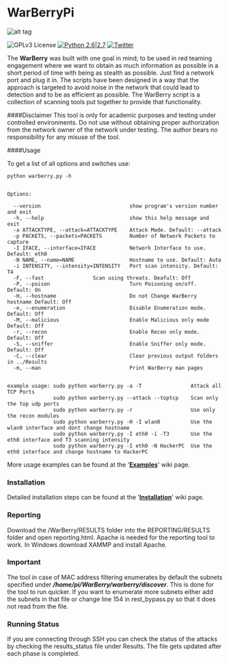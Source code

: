 # WarBerryPi 
![alt tag](https://github.com/secgroundzero/warberry/blob/master/SCREENS/Warberry_Logo_Transparent.png)

![GPLv3 License](https://img.shields.io/badge/License-GPLv3-red.svg)
[![Python 2.6|2.7](https://img.shields.io/badge/python-2.6|2.7-yellow.svg)](https://www.python.org/)
[![Twitter](https://img.shields.io/badge/twitter-@sec_groundzero-blue.svg)](https://twitter.com/sec_groundzero)


The **WarBerry** was built with one goal in mind; to be used in red teaming engagement where we want to obtain as much information 
as possible in a short period of time with being as stealth as possible. 
Just find a network port and plug it in. The scripts have been designed in a way that the approach is targeted to avoid noise 
in the network that could lead to detection and to be as efficient as possible. 
The WarBerry script is a collection of scanning tools put together to provide that functionality.



####Disclaimer
This tool is only for academic purposes and testing  under controlled environments. Do not use without obtaining proper authorization
from the network owner of the network under testing.
The author bears no responsibility for any misuse of the tool.


####Usage

To get a list of all options and switches use:

```python warberry.py -h```

```

Options:

  --version                             show program's version number and exit
  -h, --help                            show this help message and exit
  -a ATTACKTYPE, --attack=ATTACKTYPE    Attack Mode. Default: --attack
  -p PACKETS, --packets=PACKETS         Number of Network Packets to capture
  -I IFACE, --interface=IFACE           Network Interface to use. Default: eth0
  -N NAME, --name=NAME                  Hostname to use. Default: Auto
  -i INTENSITY, --intensity=INTENSITY   Port scan intensity. Default: T4
  -F, --fast				Scan using threats. Deafult: Off
  -P, --poison                          Turn Poisoning on/off. Default: On
  -H, --hostname                        Do not Change WarBerry hostname Default: Off
  -e, --enumeration                     Disable Enumeration mode. Default: Off
  -M, --malicious                       Enable Malicious only mode Default: Off
  -r, --recon                           Enable Recon only mode. Default: Off
  -S, --sniffer                         Enable Sniffer only mode. Default: Off
  -C, --clear                           Clear previous output folders in ../Results
  -m, --man                             Print WarBerry man pages


example usage: sudo python warberry.py -a -T                Attack all TCP Ports
               sudo python warberry.py --attack --toptcp    Scan only the top udp ports
               sudo python warberry.py -r                   Use only the recon modules
               sudo python warberry.py -H -I wlan0          Use the wlan0 interface and dont change hostname
               sudo python warberry.py -I eth0 -i -T3       Use the eth0 interface and T3 scanning intensity
               sudo python warberry.py -I eth0 -N HackerPC  Use the eth0 interface and change hostname to HackerPC

```


More usage examples can be found at the '**[Examples](https://github.com/secgroundzero/warberry/wiki/examples)**' wiki page.


### Installation

Detailed installation steps can be found at the '**[Installation](https://github.com/secgroundzero/warberry/wiki/installation)**' wiki page.



### Reporting 
Download the /WarBerry/RESULTS folder into the REPORTING/RESULTS folder and open reporting.html.
Apache is needed for the reporting tool to work. In Windows download XAMMP and install Apache.


### Important

The tool in case of MAC address filtering enumerates by default the subnets specified under ***/home/pi/WarBerry/warberry/discover***.
This is done for the tool to run quicker.
If you want to enumerate more subnets either add the subnets in that file or change line 154 in rest_bypass.py so that it does not
read from the file.


### Running Status

If you are connecting through SSH you can check the status of the attacks by checking the results_status file under Results. The file gets
updated after each phase is completed.


 
